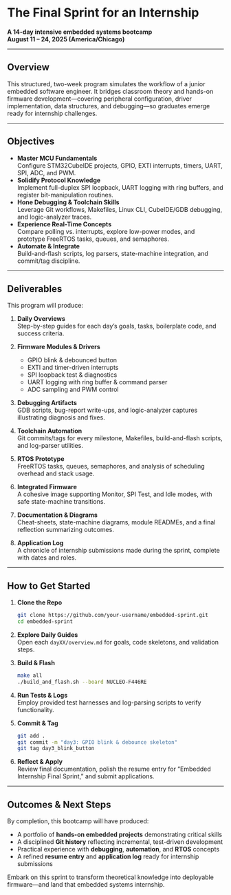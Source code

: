 # The Final Sprint for an Internship

**A 14-day intensive embedded systems bootcamp**  
**August 11 – 24, 2025 (America/Chicago)**

---

## Overview

This structured, two-week program simulates the workflow of a junior embedded software engineer. It bridges classroom theory and hands-on firmware development—covering peripheral configuration, driver implementation, data structures, and debugging—so graduates emerge ready for internship challenges.

---

## Objectives

- **Master MCU Fundamentals**  
  Configure STM32CubeIDE projects, GPIO, EXTI interrupts, timers, UART, SPI, ADC, and PWM.  
- **Solidify Protocol Knowledge**  
  Implement full-duplex SPI loopback, UART logging with ring buffers, and register bit-manipulation routines.  
- **Hone Debugging & Toolchain Skills**  
  Leverage Git workflows, Makefiles, Linux CLI, CubeIDE/GDB debugging, and logic-analyzer traces.  
- **Experience Real-Time Concepts**  
  Compare polling vs. interrupts, explore low-power modes, and prototype FreeRTOS tasks, queues, and semaphores.  
- **Automate & Integrate**  
  Build-and-flash scripts, log parsers, state-machine integration, and commit/tag discipline.

---

## Deliverables

This program will produce:

1. **Daily Overviews**  
   Step-by-step guides for each day’s goals, tasks, boilerplate code, and success criteria.

2. **Firmware Modules & Drivers**  
   - GPIO blink & debounced button  
   - EXTI and timer-driven interrupts  
   - SPI loopback test & diagnostics  
   - UART logging with ring buffer & command parser  
   - ADC sampling and PWM control  

3. **Debugging Artifacts**  
   GDB scripts, bug-report write-ups, and logic-analyzer captures illustrating diagnosis and fixes.

4. **Toolchain Automation**  
   Git commits/tags for every milestone, Makefiles, build-and-flash scripts, and log-parser utilities.

5. **RTOS Prototype**  
   FreeRTOS tasks, queues, semaphores, and analysis of scheduling overhead and stack usage.

6. **Integrated Firmware**  
   A cohesive image supporting Monitor, SPI Test, and Idle modes, with safe state-machine transitions.

7. **Documentation & Diagrams**  
   Cheat-sheets, state-machine diagrams, module READMEs, and a final reflection summarizing outcomes.

8. **Application Log**  
   A chronicle of internship submissions made during the sprint, complete with dates and roles.

---

## How to Get Started

1. **Clone the Repo**  
   ```bash
   git clone https://github.com/your-username/embedded-sprint.git
   cd embedded-sprint
   ```

2. **Explore Daily Guides**  
   Open each `dayXX/overview.md` for goals, code skeletons, and validation steps.

3. **Build & Flash**  
   ```bash
   make all
   ./build_and_flash.sh --board NUCLEO-F446RE
   ```

4. **Run Tests & Logs**  
   Employ provided test harnesses and log-parsing scripts to verify functionality.

5. **Commit & Tag**  
   ```bash
   git add .
   git commit -m "day3: GPIO blink & debounce skeleton"
   git tag day3_blink_button
   ```

6. **Reflect & Apply**  
   Review final documentation, polish the resume entry for “Embedded Internship Final Sprint,” and submit applications.

---

## Outcomes & Next Steps

By completion, this bootcamp will have produced:

- A portfolio of **hands-on embedded projects** demonstrating critical skills  
- A disciplined **Git history** reflecting incremental, test-driven development  
- Practical experience with **debugging**, **automation**, and **RTOS** concepts  
- A refined **resume entry** and **application log** ready for internship submissions  

Embark on this sprint to transform theoretical knowledge into deployable firmware—and land that embedded systems internship.  
